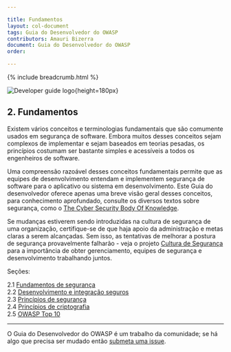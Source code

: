 ```yaml
---

title: Fundamentos
layout: col-document
tags: Guia do Desenvolvedor do OWASP
contributors: Amauri Bizerra
document: Guia do Desenvolvedor do OWASP
order:

---
```


{% include breadcrumb.html %}

![Developer guide logo](../../assets/images/dg_logo.png "OWASP Developer Guide"){height=180px}

## 2. Fundamentos

Existem vários conceitos e terminologias fundamentais que são comumente usados ​​em segurança de software.
Embora muitos desses conceitos sejam complexos de implementar e sejam baseados em teorias pesadas,
os princípios costumam ser bastante simples e acessíveis a todos os engenheiros de software.

Uma compreensão razoável desses conceitos fundamentais permite que as equipes de desenvolvimento entendam e implementem
segurança de software para o aplicativo ou sistema em desenvolvimento.
Este Guia do desenvolvedor oferece apenas uma breve visão geral desses conceitos,
para conhecimento aprofundado, consulte os diversos textos sobre segurança, como o [The Cyber ​​Security Body Of Knowledge][cbok].

Se mudanças estiverem sendo introduzidas na cultura de segurança de uma organização,
certifique-se de que haja apoio da administração e metas claras a serem alcançadas.
Sem isso, as tentativas de melhorar a postura de segurança provavelmente falharão - veja o
projeto [Cultura de Segurança][culturegoal] para a importância de obter gerenciamento,
equipes de segurança e desenvolvimento trabalhando juntos.

Seções:

2.1 [Fundamentos de segurança](#security-fundamentals)  
2.2 [Desenvolvimento e integração seguros](#secure-development-and-integration)  
2.3 [Princípios de segurança](#principles-of-security)  
2.4 [Princípios de criptografia](#principles-of-cryptography)  
2.5 [OWASP Top 10](#owasp-top-ten)  

----

O Guia do Desenvolvedor do OWASP é um trabalho da comunidade; se há algo que precisa ser mudado então [submeta uma issue][issue0400].

[cbok]: https://www.cybok.org/
[culturegoal]: https://owasp.org/www-project-security-culture/stable/3-Goal_Setting_and_Security_Team_Collaboration/
[issue0400]: https://github.com/OWASP/www-project-developer-guide/issues/new?labels=enhancement&template=request.md&title=Update:%2004-foundations/00-toc
